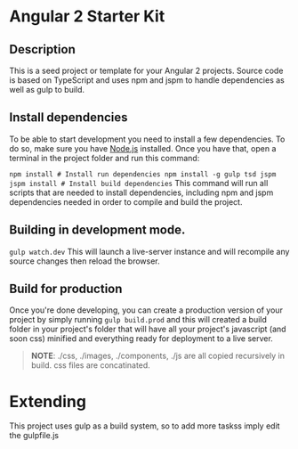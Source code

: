 # Angular 2 Starter Kit

## Description 

This is a seed project or template for your Angular 2 projects. Source code is based on TypeScript and uses npm and jspm to handle dependencies as well as gulp to build. 

## Install dependencies

To be able to start development you need to install a few dependencies. To do so, make sure you have [Node.js](http://nodejs.org) installed. Once you have that, open a terminal in the project folder and run this command:

`
npm install # Install run dependencies
npm install -g gulp tsd jspm
jspm install # Install build dependencies
`
This command will run all scripts that are needed to install dependencies, including npm and jspm dependencies needed in order to compile and build the project.

## Building in development mode.

`gulp watch.dev` This will launch a live-server instance and will recompile any source changes then reload the browser.

## Build for production

Once you're done developing, you can create a production version of your project by simply running `gulp build.prod` and this will created a build folder in your project's folder that will have all your project's javascript (and soon css) minified and everything ready for deployment to a live server.

> **NOTE**: ./css, ./images, ./components, ./js are all copied recursively in build. css files are concatinated.

# Extending

This project uses gulp as a build system, so to add more taskss imply edit the gulpfile.js
